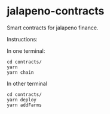 # jalapeno-contracts
Smart contracts for jalapeno finance. 

Instructions:

In one terminal:
```
cd contracts/
yarn
yarn chain
```

In other terminal
```
cd contracts/
yarn deploy
yarn addFarms
```